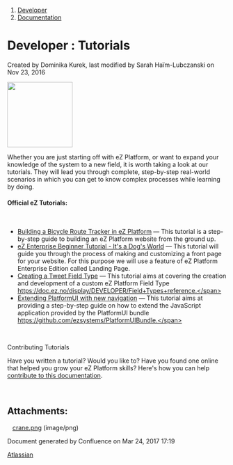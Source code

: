 1.  <span>[Developer](index.html)</span>
2.  <span>[Documentation](Documentation_31429504.html)</span>

<span id="title-text"> Developer : Tutorials </span>
====================================================

Created by <span class="author"> Dominika Kurek</span>, last modified by <span class="editor"> Sarah Haïm-Lubczanski</span> on Nov 23, 2016

<span class="confluence-embedded-file-wrapper image-left-wrapper confluence-embedded-manual-size"><img src="attachments/31429522/32868824.png" class="confluence-embedded-image confluence-thumbnail image-left" width="150" /></span>

Whether you are just starting off with eZ Platform, or want to expand your knowledge of the system to a new field, it is worth taking a look at our tutorials. They will lead you through complete, step-by-step real-world scenarios in which you can get to know complex processes while learning by doing.

#### Official eZ Tutorials:

 

-   [Building a Bicycle Route Tracker in eZ Platform](Building-a-Bicycle-Route-Tracker-in-eZ-Platform_31431606.html) — <span class="smalltext">This tutorial is a step-by-step guide to building an eZ Platform website from the ground up. </span>
-   [eZ Enterprise Beginner Tutorial - It's a Dog's World](32868209.html) — <span class="smalltext">This tutorial will guide you through the process of making and customizing a front page for your website. For this purpose we will use a feature of eZ Platform Enterprise Edition called Landing Page.</span>
-   [Creating a Tweet Field Type](Creating-a-Tweet-Field-Type_31429766.html) — <span class="smalltext">This tutorial aims at covering the creation and development of a custom eZ Platform Field Type https://doc.ez.no/display/DEVELOPER/Field+Types+reference.</span>
-   [Extending PlatformUI with new navigation](Extending-PlatformUI-with-new-navigation_31430235.html) — <span class="smalltext">This tutorial aims at providing a step-by-step guide on how to extend the JavaScript application provided by the PlatformUI bundle https://github.com/ezsystems/PlatformUIBundle.</span>

 

Contributing Tutorials

<span class="aui-icon aui-icon-small aui-iconfont-approve confluence-information-macro-icon"></span>
Have you written a tutorial? Would you like to? Have you found one online that helped you grow your eZ Platform skills? Here's how you can help [contribute to this documentation](Contribute-to-Documentation_31429594.html).

 

Attachments:
------------

<img src="images/icons/bullet_blue.gif" width="8" height="8" /> [crane.png](attachments/31429522/32868824.png) (image/png)

Document generated by Confluence on Mar 24, 2017 17:19

[Atlassian](http://www.atlassian.com/)


